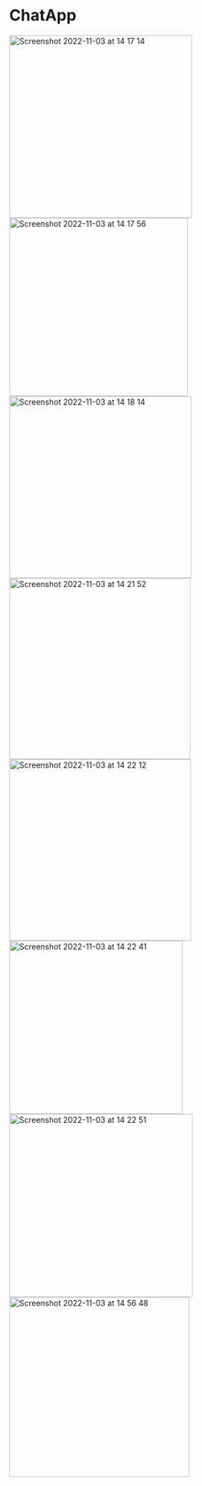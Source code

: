 # ChatApp
<img width="330" alt="Screenshot 2022-11-03 at 14 17 14" src="https://user-images.githubusercontent.com/91528690/220435276-4fd76ebe-4aef-471b-96fc-e13cef4e20ed.png">
<img width="322" alt="Screenshot 2022-11-03 at 14 17 56" src="https://user-images.githubusercontent.com/91528690/220435280-f8d1e0a8-ebae-4082-a8da-0518e5e2189b.png">
<img width="329" alt="Screenshot 2022-11-03 at 14 18 14" src="https://user-images.githubusercontent.com/91528690/220435283-66c31a76-81c2-4b5e-bb62-8389541d1557.png">
<img width="327" alt="Screenshot 2022-11-03 at 14 21 52" src="https://user-images.githubusercontent.com/91528690/220435285-fdb5eed8-65ec-4de7-a0d3-7b692c092373.png">
<img width="328" alt="Screenshot 2022-11-03 at 14 22 12" src="https://user-images.githubusercontent.com/91528690/220435289-8be2751c-79a4-4f79-8d62-7adee9fea7b2.png">
<img width="313" alt="Screenshot 2022-11-03 at 14 22 41" src="https://user-images.githubusercontent.com/91528690/220435291-ed62ff28-e18a-46c7-9973-b3b114126330.png">
<img width="331" alt="Screenshot 2022-11-03 at 14 22 51" src="https://user-images.githubusercontent.com/91528690/220435294-81301427-f806-4abe-a04f-37c9b2cadb96.png">
<img width="325" alt="Screenshot 2022-11-03 at 14 56 48" src="https://user-images.githubusercontent.com/91528690/220435295-57fef76e-440f-4b0e-a3ba-fd88b31bb461.png">
